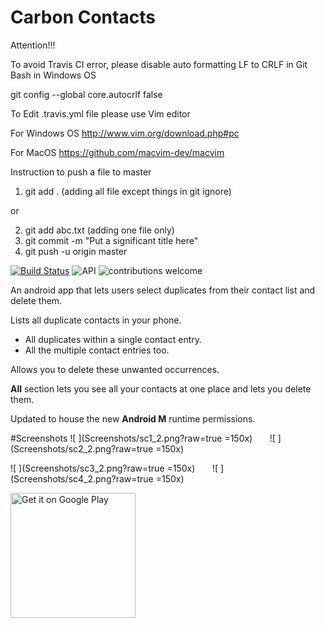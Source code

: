 Carbon Contacts
================

Attention!!!

To avoid Travis CI error, please disable auto formatting LF to CRLF in Git Bash in Windows OS 

git config --global core.autocrlf false


To Edit .travis.yml file please use Vim editor 

For Windows OS http://www.vim.org/download.php#pc

For MacOS https://github.com/macvim-dev/macvim


Instruction to push a file to master

1. git add .               (adding all file except things in git ignore)

or

2. git add abc.txt          (adding  one file only) 
3. git commit -m "Put a significant title here"
4. git push -u origin master

[![Build Status](https://travis-ci.org/zisean/CarbonContact-SCC-Group1.svg?branch=master)](https://travis-ci.org/zisean/CarbonContact-SCC-Group1)	![API](https://img.shields.io/badge/API-15-blue.svg)	![contributions welcome](https://img.shields.io/badge/contributions-welcome-orange.svg)

An android app that lets users select duplicates from their contact list and delete them.

Lists all duplicate contacts in your phone.
  - All duplicates within a single contact entry.
  - All the multiple contact entries too.
 
Allows you to delete these unwanted occurrences.

<strong>All</strong> section lets you see all your contacts at one place and lets you delete them.

Updated to house the new <strong>Android M</strong> runtime permissions.

#Screenshots
![    ](Screenshots/sc1_2.png?raw=true =150x)&nbsp;&nbsp;&nbsp;&nbsp;&nbsp;&nbsp;&nbsp;![    ](Screenshots/sc2_2.png?raw=true =150x)

![    ](Screenshots/sc3_2.png?raw=true =150x)&nbsp;&nbsp;&nbsp;&nbsp;&nbsp;&nbsp;&nbsp;![    ](Screenshots/sc4_2.png?raw=true =150x)
 

 
<a href='https://play.google.com/store/apps/details?id=abhijith.carboncontacts&utm_source=global_co&utm_medium=prtnr&utm_content=Mar2515&utm_campaign=PartBadge&pcampaignid=MKT-Other-global-all-co-prtnr-py-PartBadge-Mar2515-1'><img alt='Get it on Google Play' src='https://play.google.com/intl/en_us/badges/images/generic/en_badge_web_generic.png' width="200px"/></a>

